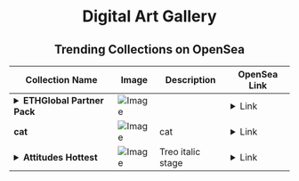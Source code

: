 <div align="center">

# Digital Art Gallery

## Trending Collections on OpenSea

| Collection Name                       | Image                                                                                     | Description                       | OpenSea Link                                                                                          |
|---------------------------------------|-------------------------------------------------------------------------------------------|-----------------------------------|--------------------------------------------------------------------------------------------------------|
| **<details><summary>ETHGlobal Partner Pack</summary></details>** | ![Image](https://i.seadn.io/s/raw/files/68109d8cb9268fb965519690c641ca5a.jpg?w=500&auto=format?w=200&auto=format) |  | <details><summary>Link</summary>[ETHGlobal Partner Pack](https://opensea.io/collection/ethglobal-partner-pack)</details> |
| **cat** | ![Image](https://i.seadn.io/s/raw/files/2c1c254e343d03b7c4d76d41e686a78a.jpg?w=500&auto=format?w=200&auto=format) | cat | <details><summary>Link</summary>[cat](https://opensea.io/collection/cat-2682)</details> |
| **<details><summary>Attitudes Hottest</summary></details>** | ![Image](https://i.seadn.io/s/raw/files/026749cfdce15a069327112b49bc7dea.jpg?w=500&auto=format?w=200&auto=format) | Treo italic stage | <details><summary>Link</summary>[Attitudes Hottest](https://opensea.io/collection/attitudes-hottest)</details> |

</div>